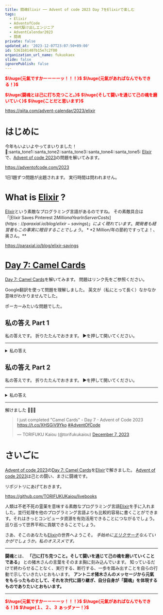```yaml
---
title: 闘魂Elixir ── Advent of code 2023 Day 7をElixirで楽しむ
tags:
  - Elixir
  - AdventofCode
  - 40代駆け出しエンジニア
  - AdventCalendar2023
  - 闘魂
private: false
updated_at: '2023-12-07T23:07:50+09:00'
id: 5361b81407b15e7c2f00
organization_url_name: fukuokaex
slide: false
ignorePublish: false
---
```

<b><font color="red">$\huge{元氣ですかーーーーッ！！！}$</font></b>
<b><font color="red">$\huge{元氣があればなんでもできる！}$</font></b>

<b><font color="red">$\huge{闘魂とは己に打ち克つこと。}$</font></b>
<b><font color="red">$\huge{そして闘いを通じて己の魂を磨いていく}$</font></b>
<b><font color="red">$\huge{ことだと思います}$</font></b>


https://qiita.com/advent-calendar/2023/elixir


# はじめに

今年もいよいよやってまいりました！ :santa::santa_tone1::santa_tone2::santa_tone3::santa_tone4::santa_tone5: 
[Elixir](https://elixir-lang.org/)で、[Advent of code 2023](https://adventofcode.com/2023)の問題を解いてみます。

https://adventofcode.com/2023

1日1題ずつ問題が出題されます。
実行時間は問われません。

# What is [Elixir](https://elixir-lang.org/) ?

[Elixir](https://elixir-lang.org/)という素敵なプログラミング言語があるのですね。
その素敵具合は「[Elixir Saves Pinterest $2 Million a Year In Server Costs](https://paraxial.io/blog/elixir-savings)」によく現れています。開発者も経営者もこの事実に瞠目することでしょう。 **$2 Million/年の節約ですってよ！、奥さん。**

https://paraxial.io/blog/elixir-savings

# [Day 7: Camel Cards](https://adventofcode.com/2023/day/7)

[Day 7: Camel Cards](https://adventofcode.com/2023/day/7)を解いてみます。
問題はリンク先をご参照ください。

Google翻訳を使って問題を理解しました。
英文が（私にとって長く）なかなか意味がわかりませんでした。

ポーカーみたいな問題でした。

## 私の答え Part 1

私の答えです。
折りたたんでおきます。
▶を押して開いてください。

---

<details><summary>私の答え</summary>

強い手、弱い手、強いカード、弱いカードの大小比較があるので適当に数字を割り振ったほうが比較がしやすいとおもいます。
このへんが解法のヒントだとおもいます。

```elixir
input = """
32T3K 765
T55J5 684
KK677 28
KTJJT 220
QQQJA 483
"""


defmodule Awesome do
  def run(input) do
    parse(input)
    |> Enum.map(fn {hand, bid} ->
      {type(hand), hand, bid}
    end)
    |> Enum.sort(fn {type1, hand1, _}, {type2, hand2, _} ->
      sorter({type1, hand1}, {type2, hand2})
    end)
    |> Enum.with_index(1)
    |> Enum.map(fn {{_, _, bid}, rank} -> bid * rank end)
    |> Enum.sum()
  end

  defp sorter({type1, _hand1}, {type2, _hand2}) when type1 > type2, do: false
  defp sorter({type1, hand1}, {type2, hand2}) when type1 == type2, do: do_sorter(hand1, hand2)
  defp sorter({type1, _hand1}, {type2, _hand2}) when type1 < type2, do: true

  defp do_sorter(hand1, hand2) do
    [
      Enum.map(hand1, fn c -> Map.get(map(), c) end),
      Enum.map(hand2, fn c -> Map.get(map(), c) end)
    ]
    |> Enum.zip()
    |> Enum.reduce_while(nil, fn
      {a, a}, nil -> {:cont, nil}
      {a, b}, nil when a > b -> {:halt, false}
      {a, b}, nil when a < b -> {:halt, true}
    end)
  end

  defp map do
    %{
      ?A => 12,
      ?K => 11,
      ?Q => 10,
      ?J => 9,
      ?T => 8,
      ?9 => 7,
      ?8 => 6,
      ?7 => 5,
      ?6 => 4,
      ?5 => 3,
      ?4 => 2,
      ?3 => 1,
      ?2 => 0
    }
  end

  defp type(list) do
    list
    |> Enum.frequencies()
    |> Map.values()
    |> Enum.sort(&>/2)
    |> do_type()
  end

  def do_type([5]), do: 10
  def do_type([4, 1]), do: 9
  def do_type([3, 2]), do: 8
  def do_type([3, 1, 1]), do: 7
  def do_type([2, 2, 1]), do: 6
  def do_type([2, 1, 1, 1]), do: 5
  def do_type([1, 1, 1, 1, 1]), do: 4

  defp parse(input) do
    input
    |> String.split("\n", trim: true)
    |> Enum.map(fn s ->
      [hand, bid] = String.split(s, " ")
      {String.to_charlist(hand), String.to_integer(bid)}
    end)
  end
end

Awesome.run(input)
```

</details>


## 私の答え Part 2

私の答えです。
折りたたんでおきます。
▶を押して開いてください。

---

<details><summary>私の答え</summary>



```elixir
defmodule Awesome2 do
  def run(input) do
    parse(input)
    |> Enum.map(fn {hand, bid} ->
      {type(hand), hand, bid}
    end)
    |> Enum.sort(fn {type1, hand1, _}, {type2, hand2, _} ->
      sorter({type1, hand1}, {type2, hand2})
    end)
    |> Enum.with_index(1)
    |> Enum.map(fn {{_, _, bid}, rank} -> bid * rank end)
    |> Enum.sum()
  end

  defp sorter({type1, _hand1}, {type2, _hand2}) when type1 > type2, do: false
  defp sorter({type1, hand1}, {type2, hand2}) when type1 == type2, do: do_sorter(hand1, hand2)
  defp sorter({type1, _hand1}, {type2, _hand2}) when type1 < type2, do: true

  defp do_sorter(hand1, hand2) do
    [
      Enum.map(hand1, fn c -> Map.get(map(), c) end),
      Enum.map(hand2, fn c -> Map.get(map(), c) end)
    ]
    |> Enum.zip()
    |> Enum.reduce_while(nil, fn
      {a, a}, nil -> {:cont, nil}
      {a, b}, nil when a > b -> {:halt, false}
      {a, b}, nil when a < b -> {:halt, true}
    end)
  end

  defp map do
    %{
      ?A => 12,
      ?K => 11,
      ?Q => 10,
      ?T => 8,
      ?9 => 7,
      ?8 => 6,
      ?7 => 5,
      ?6 => 4,
      ?5 => 3,
      ?4 => 2,
      ?3 => 1,
      ?2 => 0,
      ?J => -1
    }
  end

  defp type(list) do
    frequencies = list |> Enum.frequencies()
    j_cards = Map.get(frequencies, ?J, 0)

    case j_cards do
      5 ->
        [5]

      4 ->
        [5]

      3 ->
        case frequencies |> Map.values() |> Enum.sort(&>/2) do
          [3, 2] -> [5]
          [3, 1, 1] -> [4, 1]
        end

      2 ->
        case frequencies |> Map.values() |> Enum.sort(&>/2) do
          [3, 2] -> [5]
          [2, 2, 1] -> [4, 1]
          [2, 1, 1, 1] -> [3, 1, 1]
        end

      1 ->
        case frequencies |> Map.values() |> Enum.sort(&>/2) do
          [4, 1] -> [5]
          [3, 1, 1] -> [4, 1]
          [2, 2, 1] -> [3, 2]
          [2, 1, 1, 1] -> [3, 1, 1]
          [1, 1, 1, 1, 1] -> [2, 1, 1, 1]
        end

      0 ->
        frequencies
        |> Map.values()
        |> Enum.sort(&>/2)
    end
    |> do_type()
  end

  def do_type([5]), do: 10
  def do_type([4, 1]), do: 9
  def do_type([3, 2]), do: 8
  def do_type([3, 1, 1]), do: 7
  def do_type([2, 2, 1]), do: 6
  def do_type([2, 1, 1, 1]), do: 5
  def do_type([1, 1, 1, 1, 1]), do: 4

  defp parse(input) do
    input
    |> String.split("\n", trim: true)
    |> Enum.map(fn s ->
      [hand, bid] = String.split(s, " ")
      {String.to_charlist(hand), String.to_integer(bid)}
    end)
  end
end

Awesome2.run(input)
```

</details>


---

解けました :tada::tada::tada: 

<blockquote class="twitter-tweet"><p lang="en" dir="ltr">I just completed &quot;Camel Cards&quot; - Day 7 - Advent of Code 2023 <a href="https://t.co/XHSGiV9Yko">https://t.co/XHSGiV9Yko</a> <a href="https://twitter.com/hashtag/AdventOfCode?src=hash&amp;ref_src=twsrc%5Etfw">#AdventOfCode</a></p>&mdash; TORIFUKU Kaiou (@torifukukaiou) <a href="https://twitter.com/torifukukaiou/status/1732755299600351488?ref_src=twsrc%5Etfw">December 7, 2023</a></blockquote> <script async src="https://platform.twitter.com/widgets.js" charset="utf-8"></script>

# さいごに

[Advent of code 2023](https://adventofcode.com/2023)の[Day 7: Camel Cards](https://adventofcode.com/2023/day/7)を[Elixir](https://elixir-lang.org/)で解きました。
[Advent of code 2023](https://adventofcode.com/2023)は己との闘い、まさに闘魂です。

リポジトリにあげておきます。

https://github.com/TORIFUKUKaiou/livebooks

人類は不老不死の霊薬を意味する素敵なプログラミング言語[Elixir](https://elixir-lang.org/)を手に入れました。並行処理を他のプログラミング言語よりも比較的容易に書くことができます。それはきっとコンピュータ資源を有効活用できることにつながるでしょう。巡り巡って世界平和に貢献できることでしょう。

さあ、そこのあなたも[Elixir](https://elixir-lang.org/)の世界へようこそ。
_手始めに[エリクサーチ](https://elixir-lang.info/)なんていかがでしょうか。私のオススメです。_

---

**闘魂**とは、  **「己に打ち克つこと。そして闘いを通じて己の魂を磨いていくことである」** との猪木さんの言葉をそのまま胸に刻み込んでいます。
知っているだけで終わらせることなく、実行する、断行する、一歩を踏み出すことを自らの行動で示していきたいとおもいます。
**アントニオ猪木さんのメッセージから元氣をもらったものとして、それを次代に語り継ぎ、自分自身が「闘魂」を体現するものでありたいとおもいます。**

---

<b><font color="red">$\huge{元氣ですかーーーーッ！！！}$</font></b>
<b><font color="red">$\huge{元氣があればなんでもできる！}$</font></b>
<b><font color="red">$\huge{１、２、３ ぁっダァー！}$</font></b>
